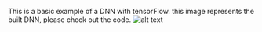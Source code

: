 This is a basic example of a DNN with tensorFlow.
this image represents the built DNN, please check out the code.
![alt text](https://lh6.googleusercontent.com/dsYzA81B00_EaokIWRqIcJn4PzKMwz7K6LZlShbY6AmpWiXDm2amZOtn1ULPvJan4nglpMPFsJ6C6Q=w1920-h957)
